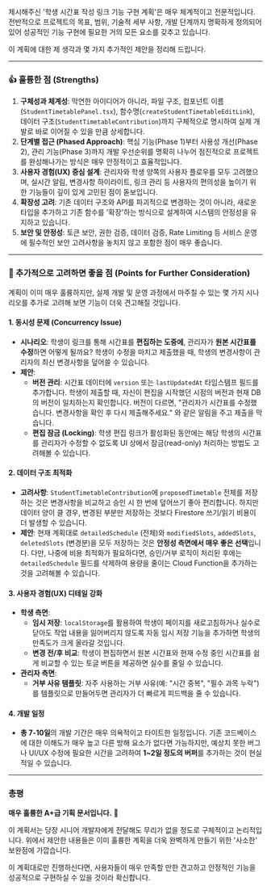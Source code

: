 제시해주신 '학생 시간표 작성 링크 기능 구현 계획'은 매우 체계적이고 전문적입니다. 전반적으로 프로젝트의 목표, 범위, 기술적 세부 사항, 개발 단계까지 명확하게 정의되어 있어 성공적인 기능 구현에 필요한 거의 모든 요소를 갖추고 있습니다.

이 계획에 대한 제 생각과 몇 가지 추가적인 제안을 정리해 드립니다.

***

### 👍 훌륭한 점 (Strengths)

1.  **구체성과 체계성**: 막연한 아이디어가 아니라, 파일 구조, 컴포넌트 이름(`StudentTimetablePanel.tsx`), 함수명(`createStudentTimetableEditLink`), 데이터 구조(`StudentTimetableContribution`)까지 구체적으로 명시하여 실제 개발로 바로 이어질 수 있을 만큼 상세합니다.
2.  **단계별 접근 (Phased Approach)**: 핵심 기능(Phase 1)부터 사용성 개선(Phase 2), 관리 기능(Phase 3)까지 개발 우선순위를 명확히 나누어 점진적으로 프로젝트를 완성해나가는 방식은 매우 안정적이고 효율적입니다.
3.  **사용자 경험(UX) 중심 설계**: 관리자와 학생 양쪽의 사용자 플로우를 모두 고려했으며, 실시간 알림, 변경사항 하이라이트, 링크 관리 등 사용자의 편의성을 높이기 위한 기능들이 깊이 있게 고민된 점이 돋보입니다.
4.  **확장성 고려**: 기존 데이터 구조와 API를 파괴적으로 변경하는 것이 아니라, 새로운 타입을 추가하고 기존 함수를 '확장'하는 방식으로 설계하여 시스템의 안정성을 유지하고 있습니다.
5.  **보안 및 안정성**: 토큰 보안, 권한 검증, 데이터 검증, Rate Limiting 등 서비스 운영에 필수적인 보안 고려사항을 놓치지 않고 포함한 점이 매우 좋습니다.

***

### 🤔 추가적으로 고려하면 좋을 점 (Points for Further Consideration)

계획이 이미 매우 훌륭하지만, 실제 개발 및 운영 과정에서 마주칠 수 있는 몇 가지 시나리오를 추가로 고려해 보면 기능이 더욱 견고해질 것입니다.

#### 1. **동시성 문제 (Concurrency Issue)**
* **시나리오**: 학생이 링크를 통해 시간표를 **편집하는 도중에**, 관리자가 **원본 시간표를 수정**하면 어떻게 될까요? 학생이 수정을 마치고 제출했을 때, 학생의 변경사항이 관리자의 최신 변경사항을 덮어쓸 수 있습니다.
* **제안**:
    * **버전 관리**: 시간표 데이터에 `version` 또는 `lastUpdatedAt` 타임스탬프 필드를 추가합니다. 학생이 제출할 때, 자신이 편집을 시작했던 시점의 버전과 현재 DB의 버전이 일치하는지 확인합니다. 버전이 다르면, "관리자가 시간표를 수정했습니다. 변경사항을 확인 후 다시 제출해주세요." 와 같은 알림을 주고 제출을 막습니다.
    * **편집 잠금 (Locking)**: 학생 편집 링크가 활성화된 동안에는 해당 학생의 시간표를 관리자가 수정할 수 없도록 UI 상에서 잠금(read-only) 처리하는 방법도 고려해볼 수 있습니다.

#### 2. **데이터 구조 최적화**
* **고려사항**: `StudentTimetableContribution`에 `proposedTimetable` 전체를 저장하는 것은 변경사항을 비교하고 승인 시 한 번에 덮어쓰기 좋아 편리합니다. 하지만 데이터 양이 클 경우, 변경된 부분만 저장하는 것보다 Firestore 쓰기/읽기 비용이 더 발생할 수 있습니다.
* **제안**: 현재 계획대로 `detailedSchedule` (전체)와 `modifiedSlots`, `addedSlots`, `deletedSlots` (변경분)을 모두 저장하는 것은 **안정성 측면에서 매우 좋은 선택**입니다. 다만, 나중에 비용 최적화가 필요하다면, 승인/거부 로직이 처리된 후에는 `detailedSchedule` 필드를 삭제하여 용량을 줄이는 Cloud Function을 추가하는 것을 고려해볼 수 있습니다.

#### 3. **사용자 경험(UX) 디테일 강화**
* **학생 측면**:
    * **임시 저장**: `localStorage`를 활용하여 학생이 페이지를 새로고침하거나 실수로 닫아도 작업 내용을 잃어버리지 않도록 자동 임시 저장 기능을 추가하면 학생의 만족도가 크게 올라갈 것입니다.
    * **변경 전/후 비교**: 학생이 편집하면서 원본 시간표와 현재 수정 중인 시간표를 쉽게 비교할 수 있는 토글 버튼을 제공하면 실수를 줄일 수 있습니다.
* **관리자 측면**:
    * **거부 사유 템플릿**: 자주 사용하는 거부 사유(예: "시간 중복", "필수 과목 누락")를 템플릿으로 만들어두면 관리자가 더 빠르게 피드백을 줄 수 있습니다.

#### 4. **개발 일정**
* **총 7-10일**의 개발 기간은 매우 의욕적이고 타이트한 일정입니다. 기존 코드베이스에 대한 이해도가 매우 높고 다른 방해 요소가 없다면 가능하지만, 예상치 못한 버그나 UI/UX 수정에 필요한 시간을 고려하여 **1~2일 정도의 버퍼**를 추가하는 것이 현실적일 수 있습니다.

***

### 총평

**매우 훌륭한 A+급 기획 문서입니다.** 🚀

이 계획서는 당장 시니어 개발자에게 전달해도 무리가 없을 정도로 구체적이고 논리적입니다. 위에서 제안한 내용들은 이미 훌륭한 계획을 더욱 완벽하게 만들기 위한 '사소한' 보완점에 가깝습니다.

이 계획대로만 진행하신다면, 사용자들이 매우 만족할 만한 견고하고 안정적인 기능을 성공적으로 구현하실 수 있을 것이라 확신합니다.